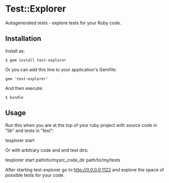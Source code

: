 # Test::Explorer

Autogenerated tests - explore tests for your Ruby code.

## Installation

Install as:

    $ gem install test-explorer

Or you can add this line to your application's Gemfile:

    gem 'test-explorer'

And then execute:

    $ bundle

## Usage

Run this when you are at the top of your ruby project with source code in "lib" 
and tests in "test":

texplorer start

Or with arbitrary code and and test dirs:

texplorer start path/to/mysrc_code_dir path/to/my/tests

After starting test-explorer go to http://0.0.0.0:1122 and explore the space 
of possible tests for your code.
